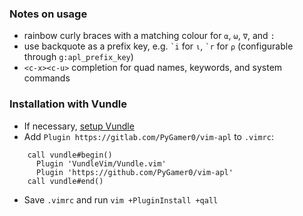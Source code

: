 ### Notes on usage
* rainbow curly braces with a matching colour for `⍺`, `⍵`, `∇`, and `:`
* use backquote as a prefix key, e.g. ``` `i ``` for `⍳`, ``` `r ``` for `⍴` (configurable through `g:apl_prefix_key`)
* `<c-x><c-u>` completion for quad names, keywords, and system commands

### Installation with Vundle

* If necessary, [setup Vundle]
* Add `Plugin https://gitlab.com/PyGamer0/vim-apl` to `.vimrc`:

```
	call vundle#begin()
	  Plugin 'VundleVim/Vundle.vim'
	  Plugin 'https://github.com/PyGamer0/vim-apl'
	call vundle#end()
```

* Save `.vimrc` and run `vim +PluginInstall +qall`

[setup Vundle]: https://github.com/VundleVim/Vundle.vim#quick-start
